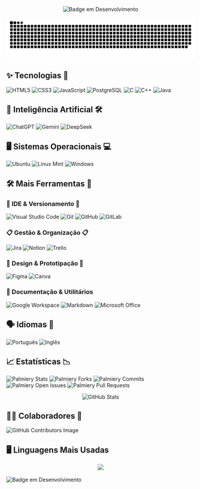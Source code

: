 <p align="center">
<div align="center">
  
![Badge em Desenvolvimento](http://img.shields.io/static/v1?label=STATUS&message=EM%20DESENVOLVIMENTO&color=GREEN&style=for-the-badge)
</div>


<picture>
  <source
    media="(prefers-color-scheme: dark)"
    srcset="https://raw.githubusercontent.com/platane/snk/output/github-contribution-grid-snake-dark.svg"
  />
  <source
    media="(prefers-color-scheme: light)"
    srcset="https://raw.githubusercontent.com/platane/snk/output/github-contribution-grid-snake.svg"
  />
  <img
    alt="github contribution grid snake animation"
    src="https://raw.githubusercontent.com/platane/snk/output/github-contribution-grid-snake.svg"
  />
</picture>

## ✨ Tecnologias 🌟

![HTML5](https://img.shields.io/badge/HTML5-E34F26?style=for-the-badge&logo=html5&logoColor=white)
![CSS3](https://img.shields.io/badge/CSS3-1572B6?style=for-the-badge&logo=css3&logoColor=white)
![JavaScript](https://img.shields.io/badge/JavaScript-F7DF1E?style=for-the-badge&logo=javascript&logoColor=black)
![PostgreSQL](https://img.shields.io/badge/PostgreSQL-4169E1?style=for-the-badge&logo=postgresql&logoColor=white)
![C](https://img.shields.io/badge/C-A8B9CC?style=for-the-badge&logo=c&logoColor=white)
![C++](https://img.shields.io/badge/C++-00599C?style=for-the-badge&logo=c%2B%2B&logoColor=white)
![Java](https://img.shields.io/badge/Java-007396?style=for-the-badge&logo=java&logoColor=white)

## 🤖 Inteligência Artificial 🛠️

![ChatGPT](https://img.shields.io/badge/ChatGPT-10A37F?style=for-the-badge&logo=openai&logoColor=white)
![Gemini](https://img.shields.io/badge/Gemini-4285F4?style=for-the-badge&logo=google&logoColor=white)
![DeepSeek](https://img.shields.io/badge/DeepSeek-AE45FF?style=for-the-badge&logo=ai&logoColor=white)

## 🖥️ Sistemas Operacionais 💻

![Ubuntu](https://img.shields.io/badge/Ubuntu-E95420?style=for-the-badge&logo=ubuntu&logoColor=white)
![Linux Mint](https://img.shields.io/badge/Linux%20Mint-87CF3E?style=for-the-badge&logo=linux-mint&logoColor=white)
![Windows](https://img.shields.io/badge/Windows-0078D6?style=for-the-badge&logo=windows&logoColor=white)

## 🛠️ Mais Ferramentas 🔧
### 🧠 IDE & Versionamento 🧠

![Visual Studio Code](https://img.shields.io/badge/VS%20Code-007ACC?style=for-the-badge&logo=visual-studio-code&logoColor=white)
![Git](https://img.shields.io/badge/Git-F05032?style=for-the-badge&logo=git&logoColor=white)
![GitHub](https://img.shields.io/badge/GitHub-181717?style=for-the-badge&logo=github&logoColor=white)
![GitLab](https://img.shields.io/badge/GitLab-FC6D26?style=for-the-badge&logo=gitlab&logoColor=white)


### 📋 Gestão & Organização 📋

![Jira](https://img.shields.io/badge/Jira-0052CC?style=for-the-badge&logo=jira&logoColor=white)
![Notion](https://img.shields.io/badge/Notion-000000?style=for-the-badge&logo=notion&logoColor=white)
![Trello](https://img.shields.io/badge/Trello-0052CC?style=for-the-badge&logo=trello&logoColor=white)

### 🎨 Design & Prototipação 🎨

![Figma](https://img.shields.io/badge/Figma-F24E1E?style=for-the-badge&logo=figma&logoColor=white)
![Canva](https://img.shields.io/badge/Canva-00C4CC?style=for-the-badge&logo=canva&logoColor=white)

### 📄 Documentação & Utilitários

![Google Workspace](https://img.shields.io/badge/Google%20Workspace-4285F4?style=for-the-badge&logo=googleworkspace&logoColor=white)
![Markdown](https://img.shields.io/badge/Markdown-000000?style=for-the-badge&logo=markdown&logoColor=white)
![Microsoft Office](https://img.shields.io/badge/Microsoft%20Office-D83B01?style=for-the-badge&logo=microsoftoffice&logoColor=white)

## 🗣️ Idiomas 📣

![Português](https://img.shields.io/badge/Português%20(BR)-Nativo-green?style=for-the-badge&logo=googletranslate&logoColor=white)
![Inglês](https://img.shields.io/badge/Inglês%20(EN)-Básico-blue?style=for-the-badge&logo=googletranslate&logoColor=white)

## 📈 Estatísticas 📉

![Palmiery Stats](https://img.shields.io/github/stars/palmiery/challenge-amigo-secreto_pt-main?style=for-the-badge&logo=github&logoColor=white&label=Stars)
![Palmiery Forks](https://img.shields.io/github/forks/palmiery/challenge-amigo-secreto_pt-main?style=for-the-badge&logo=github&logoColor=white&label=Forks)
![Palmiery Commits](https://img.shields.io/github/commits-since/palmiery/challenge-amigo-secreto_pt-main/latest?style=for-the-badge&logo=github&logoColor=white&label=Commits)
![Palmiery Open Issues](https://img.shields.io/github/issues/palmiery/challenge-amigo-secreto_pt-main?style=for-the-badge&logo=github&logoColor=white&label=Issues)
![Palmiery Pull Requests](https://img.shields.io/github/issues-pr/palmiery/challenge-amigo-secreto_pt-main?style=for-the-badge&logo=github&logoColor=white&label=Pull%20Requests)

<div align="center">
  
![GitHub Stats](https://github-readme-stats.vercel.app/api?username=palmiery&show_icons=true&hide_title=true&count_private=true&theme=radical)
</div>

## 🤝🏼 Colaboradores 👥

![GitHub Contributors Image](https://contrib.rocks/image?repo=palmiery/palmiery.github.io)

## 🖥️ Linguagens Mais Usadas

<div align="center">
  <img src="https://github-readme-stats.vercel.app/api/top-langs/?username=palmiery&layout=compact&theme=radical" />
</div>

![Badge em Desenvolvimento](http://img.shields.io/static/v1?label=STATUS&message=EM%20DESENVOLVIMENTO&color=GREEN&style=for-the-badge)

</p>
